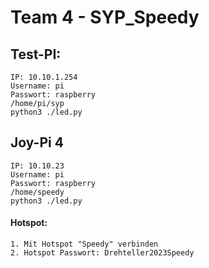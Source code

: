 # Team 4 - SYP_Speedy

## Test-PI:
    IP: 10.10.1.254
    Username: pi
    Passwort: raspberry
    /home/pi/syp
    python3 ./led.py
  
## Joy-Pi 4
    IP: 10.10.23
    Username: pi
    Passwort: raspberry
    /home/speedy
    python3 ./led.py
    
#### Hotspot:
    1. Mit Hotspot "Speedy" verbinden
    2. Hotspot Passwort: Drehteller2023Speedy


